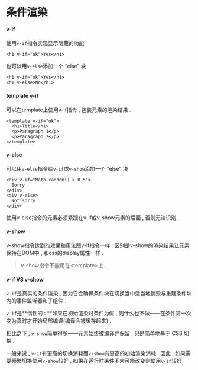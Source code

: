 # 条件渲染

#### v-if

使用`v-if`指令实现显示隐藏的功能

```
<h1 v-if="ok">Yes</h1>
```

也可以用`v-else`添加一个 “else” 块

```
<h1 v-if="ok">Yes</h1>
<h1 v-else>No</h1>
```

#### template v-if

可以在template上使用v-if指令 , 包装元素的渲染结果 .

```
<template v-if="ok">
  <h1>Title</h1>
  <p>Paragraph 1</p>
  <p>Paragraph 2</p>
</template>
```

#### v-else

可以用`v-else`指令给`v-if`或`v-show`添加一个 “else” 块

```
<div v-if="Math.random() > 0.5">
  Sorry
</div>
<div v-else>
  Not sorry
</div>
```

使用v-else指令的元素必须紧跟在v-if或v-show元素的后面 , 否则无法识别 .

#### v-show

v-show指令达到的效果和用法跟v-if指令一样 . 区别是v-show的渲染结果让元素保持在DOM中 , 和css的display属性一样 .

> v-show指令不能用在&lt;template&gt;上 .

#### v-if VS v-show

`v-if`是真实的条件渲染 , 因为它会确保条件块在切换当中适当地销毁与重建条件块内的事件监听器和子组件 .

`v-if`是**惰性的 : **如果在初始渲染时条件为假 , 则什么也不做——在条件第一次变为真时才开始局部编译\(编译会被缓存起来\) .

相比之下 , `v-show`简单得多——元素始终被编译并保留 , 只是简单地基于 CSS 切换 .

一般来说 , `v-if`有更高的切换消耗而`v-show`有更高的初始渲染消耗 . 因此 , 如果需要频繁切换使用`v-show`较好 , 如果在运行时条件不大可能改变则使用`v-if`较好 .

